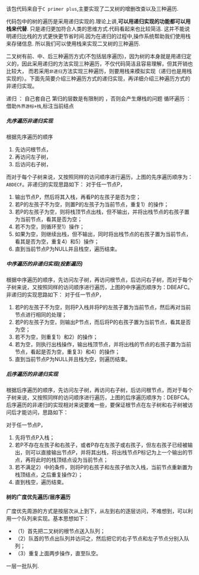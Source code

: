 该包代码来自于`C primer plus`,主要实现了二叉树的增删改查以及三种遍历.

代码包中的树的遍历是采用递归实现的.理论上讲,**可以用递归实现的功能都可以用栈来代替**.
只是递归更加符合人类的思维方式.代码看起来也比较简洁.
这并不能说明递归比栈的方式更快更节省时间.因为在递归的过程中,操作系统帮助我们使用栈来存储信息.
所以我们可以使用栈来实现二叉树的三种遍历.

二叉树有前、中、后三种遍历方式(不包括层序遍历)，因为树的本身就是用递归定义的，因此采用递归的方法实现三种遍历，不仅代码简洁且容易理解，但其开销也比较大，
而若采用`非递归`方法实现三种遍历，则要用栈来模拟实现（递归也是用栈实现的）。下面先简要介绍三种遍历方式的递归实现，再详细介绍三种遍历方式的非递归实现。

递归    ： 自己套自己   第归的层数是有限制的 ，否则会产生爆栈的问题
循环遍历 ： 借助`外界游标+栈`,标注当前结点

##### 先序遍历非递归实现 

根据先序遍历的顺序

 1. 先访问根节点，
 1. 再访问左子树，
 1. 后访问右子树，
 
而对于每个子树来说，又按照同样的访问顺序进行遍历，上图的先序遍历顺序为：`ABDECF`。非递归的实现思路如下：
对于任一节点P，

 1. 输出节点P，然后将其入栈，再看P的左孩子是否为空；
 2. 若P的左孩子不为空，则置P的左孩子为当前节点，重复1）的操作；
 3. 若P的左孩子为空，则将栈顶节点出栈，但不输出，并将出栈节点的右孩子置为当前节点，看其是否为空；
 4. 若不为空，则循环至1）操作；
 5. 如果为空，则继续出栈，但不输出，同时将出栈节点的右孩子置为当前节点，看其是否为空，重复4）和5）操作；
 6. 直到当前节点P为NULL并且栈空，遍历结束。

##### 中序遍历的非递归实现(投影遍历)

根据中序遍历的顺序，先访问左子树，再访问根节点，后访问右子树，而对于每个子树来说，又按照同样的访问顺序进行遍历，上图的中序遍历顺序为：DBEAFC。非递归的实现思路如下：
对于任一节点P，

 1. 若P的左孩子不为空，则将P入栈并将P的左孩子置为当前节点，然后再对当前节点进行相同的处理；
 2. 若P的左孩子为空，则输出P节点，而后将P的右孩子置为当前节点，看其是否为空；
 3. 若不为空，则重复1）和2）的操作；
 4. 若为空，则执行出栈操作，输出栈顶节点，并将出栈的节点的右孩子置为当前节点，看起是否为空，重复3）和4）的操作；
 5. 直到当前节点P为NULL并且栈为空，则遍历结束。

##### 后序遍历的非递归实现

根据后序遍历的顺序，先访问左子树，再访问右子树，后访问根节点，而对于每个子树来说，又按照同样的访问顺序进行遍历，上图的后序遍历顺序为：DEBFCA。
后序遍历的非递归的实现相对来说要难一些，要保证根节点在左子树和右子树被访问后才能访问，思路如下：

对于任一节点P，

 1. 先将节点P入栈；
 2. 若P不存在左孩子和右孩子，或者P存在左孩子或右孩子，但左右孩子已经被输出，则可以直接输出节点P，并将其出栈，将出栈节点P标记为上一个输出的节点，再将此时的栈顶结点设为当前节点；
 3. 若不满足2）中的条件，则将P的右孩子和左孩子依次入栈，当前节点重新置为栈顶结点，之后重复操作2）；
 4. 直到栈空，遍历结束。

#### 树的广度优先遍历/层序遍历

广度优先周游的方式是按层次从上到下，从左到右的逐层访问，不难想到，可以利用一个队列来实现。基本思想如下：

 - （1）首先把二叉树的根节点送入队列；
 - （2）队首的节点出队列并访问之，然后把它的右子节点和左子节点分别入队列；
 - （3）重复上面两步操作，直至队空。 
 
一层一批队列.